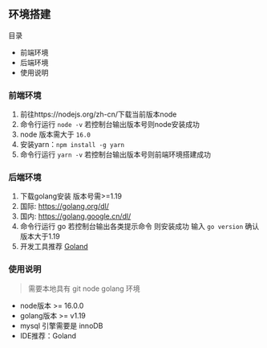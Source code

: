 ## 环境搭建

目录

- 前端环境
- 后端环境
- 使用说明

### 前端环境

1. 前往https://nodejs.org/zh-cn/下载当前版本node
2. 命令行运行 `node -v` 若控制台输出版本号则node安装成功
3. node 版本需大于 `16.0`
4. 安装yarn：`npm install -g yarn`
5. 命令行运行 `yarn -v` 若控制台输出版本号则前端环境搭建成功

### 后端环境
1. 下载golang安装 版本号需>=1.19
2. 国际: https://golang.org/dl/
3. 国内: https://golang.google.cn/dl/
4. 命令行运行 go 若控制台输出各类提示命令 则安装成功 输入 `go version` 确认版本大于1.19
5. 开发工具推荐 [Goland](https://www.jetbrains.com/go/)

### 使用说明

> 需要本地具有 git node golang 环境

- node版本 >= 16.0.0
- golang版本 >= v1.19
- mysql 引擎需要是 innoDB
- IDE推荐：Goland
